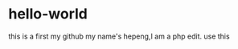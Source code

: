 # hello-world
this is a first my github
my name's hepeng,I am a php edit.
use this
<?php

class User
{
  public function tell()
  {
    return 'hello,world';
  }
}
